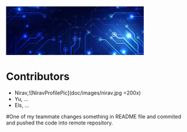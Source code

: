
![Project Banner](/doc/images/banner.png)

# Contributors

- Nirav,![NiravProfilePic](doc/images/nirav.jpg =200x)
- Yu, ...
- Els, ...

#One of my teammate changes something in README file and commited and pushed the code into remote repository.
